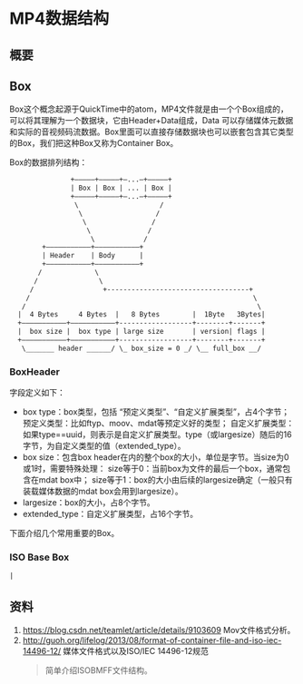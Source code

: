 # MP4数据结构

## 概要

## Box

Box这个概念起源于QuickTime中的atom，MP4文件就是由一个个Box组成的，可以将其理解为一个数据块，它由Header+Data组成，Data 可以存储媒体元数据和实际的音视频码流数据。Box里面可以直接存储数据块也可以嵌套包含其它类型的Box，我们把这种Box又称为Container Box。

Box的数据排列结构：

```txt
               +—————+—————+—...—+—————+
               | Box | Box | ... | Box |
               +—————+—————+—...—+—————+
                \                    /
                 \                  /
                  \                /
                   \              /
                    \            /
        +———————————+———————————+
        | Header    | Body      |
        +———————————+———————————+
       /             \
      /               \
     /                 +-----------------------------------+
    /                                                       \
   /                                                         \
  |  4 Bytes     4 Bytes  |   8 Bytes        |  1Byte   3Bytes| 
  +———————————+———————————+------------------+--------+-------+
  |  box size |  box type | large size       | version| flags | 
  +———————————+———————————+------------------+--------+-------+
   \_______ header ______/ \_ box_size = 0 _/ \__ full_box __/ 
```

### BoxHeader

字段定义如下：

- box type：box类型，包括 “预定义类型”、“自定义扩展类型”，占4个字节；
  预定义类型：比如ftyp、moov、mdat等预定义好的类型；
  自定义扩展类型：如果type==uuid，则表示是自定义扩展类型。type（或largesize）随后的16字节，为自定义类型的值（extended_type）。
- box size：包含box header在内的整个box的大小，单位是字节。当size为0或1时，需要特殊处理：
  size等于0：当前box为文件的最后一个box，通常包含在mdat box中；
  size等于1：box的大小由后续的largesize确定（一般只有装载媒体数据的mdat box会用到largesize）。
- largesize：box的大小，占8个字节。
- extended_type：自定义扩展类型，占16个字节。

下面介绍几个常用重要的Box。

### ISO Base Box

```txt
|
```

## 资料

1. <https://blog.csdn.net/teamlet/article/details/9103609> Mov文件格式分析。
2. <http://guoh.org/lifelog/2013/08/format-of-container-file-and-iso-iec-14496-12/> 媒体文件格式以及ISO/IEC 14496-12规范
   >简单介绍ISOBMFF文件结构。
